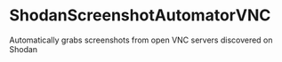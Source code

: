 # ShodanScreenshotAutomatorVNC
Automatically grabs screenshots from open VNC servers discovered on Shodan
